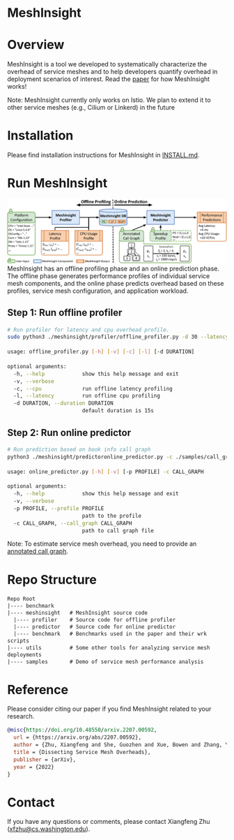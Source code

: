 # MeshInsight

# Overview
MeshInsight is a tool we developed to systematically characterize the overhead of service meshes and to help developers quantify overhead in deployment scenarios of interest. Read the [paper](https://arxiv.org/abs/2207.00592) for how MeshInsight works!

Note: MeshInsight currently only works on Istio. We plan to extend it to other service meshes (e.g., Cilium or Linkerd) in the future

# Installation
Please find installation instructions for MeshInsight in [INSTALL.md](INSTALL.md).

# Run MeshInsight
![workflow](./workflow.png)
MeshInsight has an offline profiling phase and an online prediction phase. The offline phase generates performance
profiles of individual service mesh components, and the online phase predicts overhead based on these profiles, service
mesh configuration, and application workload.

## Step 1: Run offline profiler
```bash
# Run profiler for latency and cpu overhead profile.
sudo python3 ./meshinsight/profiler/offline_profiler.py -d 30 --latency --cpu

usage: offline_profiler.py [-h] [-v] [-c] [-l] [-d DURATION]

optional arguments:
  -h, --help            show this help message and exit
  -v, --verbose
  -c, --cpu             run offline latency profiling
  -l, --latency         run offline cpu profiling
  -d DURATION, --duration DURATION
                        default duration is 15s                    
```

## Step 2: Run online predictor
```bash
# Run prediction based on book info call graph
python3 ./meshinsight/predictoronline_predictor.py -c ./samples/call_graph/book_info.txt

usage: online_predictor.py [-h] [-v] [-p PROFILE] -c CALL_GRAPH

optional arguments:
  -h, --help            show this help message and exit
  -v, --verbose
  -p PROFILE, --profile PROFILE
                        path to the profile
  -c CALL_GRAPH, --call_graph CALL_GRAPH
                        path to call graph file
```

Note: To estimate service mesh overhead, you need to provide an [annotated call graph](./samples/call_graph/CALL_GRAPH.md).

# Repo Structure
```
Repo Root
|---- benchmark   
|---- meshinsight   # MeshInsight source code
  |---- profiler    # Source code for offline profiler
  |---- predictor   # Source code for online predictor
  |---- benchmark   # Benchmarks used in the paper and their wrk scripts
|---- utils         # Some other tools for analyzing service mesh deployments
|---- samples       # Demo of service mesh performance analysis
```

# Reference
Please consider citing our paper if you find MeshInsight related to your research.
```bibtex
@misc{https://doi.org/10.48550/arxiv.2207.00592,
  url = {https://arxiv.org/abs/2207.00592}, 
  author = {Zhu, Xiangfeng and She, Guozhen and Xue, Bowen and Zhang, Yu and Zhang, Yongsu and Zou, Xuan Kelvin and Duan, Xiongchun and He, Peng and Krishnamurthy, Arvind and Lentz, Matthew and Zhuo, Danyang and Mahajan, Ratul},
  title = {Dissecting Service Mesh Overheads},
  publisher = {arXiv},
  year = {2022}
}
```

# Contact
If you have any questions or comments, please contact Xiangfeng Zhu (xfzhu@cs.washington.edu).